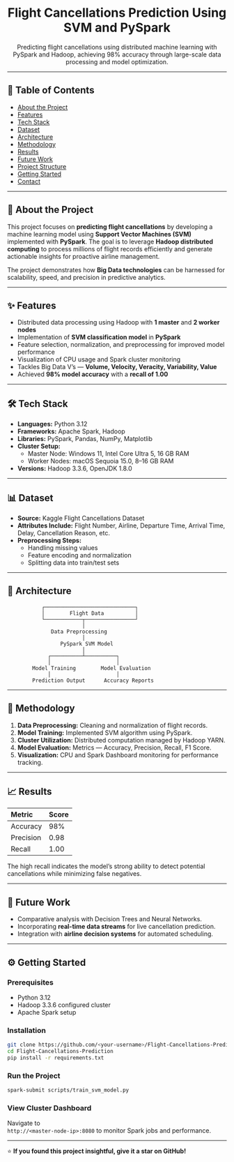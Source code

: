 <h1 align="center">Flight Cancellations Prediction Using SVM and PySpark</h1>

<p align="center">
Predicting flight cancellations using distributed machine learning with PySpark and Hadoop, achieving 98% accuracy through large-scale data processing and model optimization.
</p>

***

## 📘 Table of Contents
- [About the Project](#about-the-project)
- [Features](#features)
- [Tech Stack](#tech-stack)
- [Dataset](#dataset)
- [Architecture](#architecture)
- [Methodology](#methodology)
- [Results](#results)
- [Future Work](#future-work)
- [Project Structure](#project-structure)
- [Getting Started](#getting-started)
- [Contact](#contact)

***

## 🧠 About the Project
This project focuses on **predicting flight cancellations** by developing a machine learning model using **Support Vector Machines (SVM)** implemented with **PySpark**. The goal is to leverage **Hadoop distributed computing** to process millions of flight records efficiently and generate actionable insights for proactive airline management.

The project demonstrates how **Big Data technologies** can be harnessed for scalability, speed, and precision in predictive analytics.

***

## ✨ Features
- Distributed data processing using Hadoop with **1 master** and **2 worker nodes**  
- Implementation of **SVM classification model** in **PySpark**  
- Feature selection, normalization, and preprocessing for improved model performance  
- Visualization of CPU usage and Spark cluster monitoring  
- Tackles Big Data V’s — **Volume, Velocity, Veracity, Variability, Value**  
- Achieved **98% model accuracy** with a **recall of 1.00**

***

## 🛠️ Tech Stack
- **Languages:** Python 3.12  
- **Frameworks:** Apache Spark, Hadoop  
- **Libraries:** PySpark, Pandas, NumPy, Matplotlib  
- **Cluster Setup:**
  - Master Node: Windows 11, Intel Core Ultra 5, 16 GB RAM  
  - Worker Nodes: macOS Sequoia 15.0, 8–16 GB RAM  
- **Versions:** Hadoop 3.3.6, OpenJDK 1.8.0  

***

## 📊 Dataset
- **Source:** Kaggle Flight Cancellations Dataset  
- **Attributes Include:** Flight Number, Airline, Departure Time, Arrival Time, Delay, Cancellation Reason, etc.  
- **Preprocessing Steps:**
  - Handling missing values  
  - Feature encoding and normalization  
  - Splitting data into train/test sets  

***

## 🧩 Architecture
```
           ┌─────────────────────────────┐
           │        Flight Data          │
           └────────────┬────────────────┘
                        │
              Data Preprocessing
                        │
                 PySpark SVM Model
                        │
             ┌──────────┴──────────┐
             │                     │
        Model Training        Model Evaluation
             │                     │
        Prediction Output      Accuracy Reports
```

***

## 🧪 Methodology
1. **Data Preprocessing:** Cleaning and normalization of flight records.  
2. **Model Training:** Implemented SVM algorithm using PySpark.  
3. **Cluster Utilization:** Distributed computation managed by Hadoop YARN.  
4. **Model Evaluation:** Metrics — Accuracy, Precision, Recall, F1 Score.  
5. **Visualization:** CPU and Spark Dashboard monitoring for performance tracking.

***

## 📈 Results
| Metric | Score |
|:-------|:------|
| Accuracy | 98% |
| Precision | 0.98 |
| Recall | 1.00 |

The high recall indicates the model’s strong ability to detect potential cancellations while minimizing false negatives.

***

## 🚀 Future Work
- Comparative analysis with Decision Trees and Neural Networks.  
- Incorporating **real-time data streams** for live cancellation prediction.  
- Integration with **airline decision systems** for automated scheduling.  

***

## ⚙️ Getting Started
### Prerequisites
- Python 3.12  
- Hadoop 3.3.6 configured cluster  
- Apache Spark setup

### Installation
```bash
git clone https://github.com/<your-username>/Flight-Cancellations-Prediction.git
cd Flight-Cancellations-Prediction
pip install -r requirements.txt
```

### Run the Project
```bash
spark-submit scripts/train_svm_model.py
```

### View Cluster Dashboard
Navigate to  
`http://<master-node-ip>:8080` to monitor Spark jobs and performance.

***

⭐ **If you found this project insightful, give it a star on GitHub!**  
